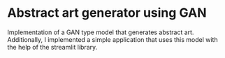# Abstract art generator using GAN
Implementation of a GAN type model that generates abstract art. Additionally, I implemented a simple application that uses this model with the help of the streamlit library.
